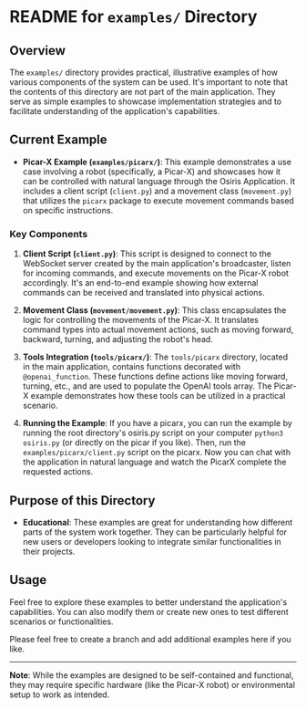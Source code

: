 # README for `examples/` Directory

## Overview

The `examples/` directory provides practical, illustrative examples of how various components of the system can be used. It's important to note that the contents of this directory are not part of the main application. They serve as simple examples to showcase implementation strategies and to facilitate understanding of the application's capabilities.

## Current Example

- **Picar-X Example (`examples/picarx/`)**: This example demonstrates a use case involving a robot (specifically, a Picar-X) and showcases how it can be controlled with natural language through the Osiris Application. It includes a client script (`client.py`) and a movement class (`movement.py`) that utilizes the `picarx` package to execute movement commands based on specific instructions.

### Key Components

1. **Client Script (`client.py`)**: This script is designed to connect to the WebSocket server created by the main application's broadcaster, listen for incoming commands, and execute movements on the Picar-X robot accordingly. It's an end-to-end example showing how external commands can be received and translated into physical actions.

2. **Movement Class (`movement/movement.py`)**: This class encapsulates the logic for controlling the movements of the Picar-X. It translates command types into actual movement actions, such as moving forward, backward, turning, and adjusting the robot's head.

3. **Tools Integration (`tools/picarx/`)**: The `tools/picarx` directory, located in the main application, contains functions decorated with `@openai_function`. These functions define actions like moving forward, turning, etc., and are used to populate the OpenAI tools array. The Picar-X example demonstrates how these tools can be utilized in a practical scenario.

4. **Running the Example**: If you have a picarx, you can run the example by running the root directory's osiris.py script  on your computer `python3 osiris.py` (or directly on the picar if you like). Then, run the `examples/picarx/client.py` script on the picarx. Now you can chat with the application in natural language and watch the PicarX complete the requested actions.

## Purpose of this Directory

- **Educational**: These examples are great for understanding how different parts of the system work together. They can be particularly helpful for new users or developers looking to integrate similar functionalities in their projects.

## Usage

Feel free to explore these examples to better understand the application's capabilities. You can also modify them or create new ones to test different scenarios or functionalities.

Please feel free to create a branch and add additional examples here if you like. 

---

**Note**: While the examples are designed to be self-contained and functional, they may require specific hardware (like the Picar-X robot) or environmental setup to work as intended.